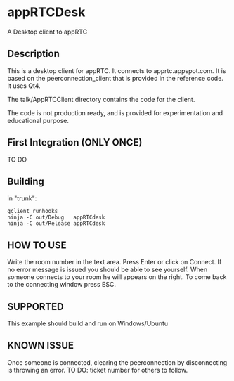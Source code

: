 appRTCDesk
==========

A Desktop client to appRTC

## Description
This is a desktop client for appRTC. It connects to apprtc.appspot.com. It is based on the peerconnection_client that is provided in the reference code. It uses Qt4.

The talk/AppRTCClient directory contains the code for the client.

The code is not production ready, and is provided for experimentation and educational purpose.

## First Integration (ONLY ONCE)
TO DO

## Building
in "trunk":
```
gclient runhooks
ninja -C out/Debug   appRTCdesk
ninja -C out/Release appRTCdesk
```

## HOW TO USE
Write the room number in the text area.
Press Enter or click on Connect. 
If no error message is issued you should be able to see yourself. 
When someone connects to your room he will appears on the right. 
To come back to the connecting window press ESC.
 
## SUPPORTED
This example should build and run on Windows/Ubuntu

## KNOWN ISSUE
Once someone is connected, clearing the peerconnection by disconnecting is throwing an error.
TO DO: ticket number for others to follow.
